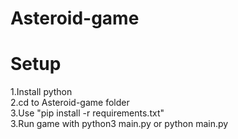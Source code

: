 # Asteroid-game
# Setup
1.Install python  
2.cd to Asteroid-game folder  
3.Use "pip install -r requirements.txt"  
3.Run game with python3 main.py or python main.py
